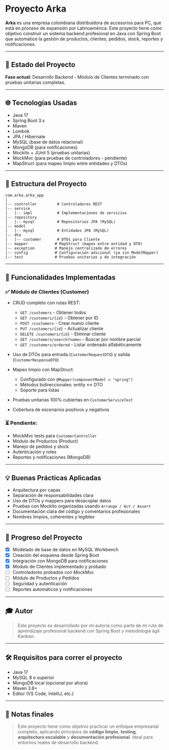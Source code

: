 # Proyecto Arka

**Arka** es una empresa colombiana distribuidora de accesorios para PC, que está en proceso de expansión por Latinoamérica. Este proyecto tiene como objetivo construir un sistema backend profesional en Java con Spring Boot que automatice la gestión de productos, clientes, pedidos, stock, reportes y notificaciones.

---

## 📆 Estado del Proyecto

**Fase actual:** Desarrollo Backend - Módulo de Clientes terminado con pruebas unitarias completas.

---

## 🌐 Tecnologías Usadas

* Java 17
* Spring Boot 3.x
* Maven
* Lombok
* JPA / Hibernate
* MySQL (base de datos relacional)
* MongoDB (para notificaciones)
* Mockito + JUnit 5 (pruebas unitarias)
* MockMvc (para pruebas de controladores - pendiente)
* MapStruct (para mapeo limpio entre entidades y DTOs)

---

## 📂 Estructura del Proyecto

```
com.arka.arka_app
|
|-- controller         # Controladores REST
|-- service
|   |-- impl           # Implementaciones de servicios
|-- repository
|   |-- mysql          # Repositorios JPA (MySQL)
|-- model
|   |-- mysql          # Entidades JPA (MySQL)
|-- dto
|   |-- customer       # DTOs para Cliente
|-- mapper            # MapStruct (mapeo entre entidad y DTO)
|-- exception         # Manejo centralizado de errores
|-- config            # Configuración adicional (ya sin ModelMapper)
|-- test              # Pruebas unitarias y de integración
```

---

## 🔧 Funcionalidades Implementadas

### ✅ Módulo de Clientes (Customer)

* CRUD completo con rutas REST:

  * `GET /customers` - Obtener todos
  * `GET /customers/{id}` - Obtener por ID
  * `POST /customers` - Crear nuevo cliente
  * `PUT /customers/{id}` - Actualizar cliente
  * `DELETE /customers/{id}` - Eliminar cliente
  * `GET /customers/search?name=` - Buscar por nombre parcial
  * `GET /customers/ordered` - Listar ordenado alfabéticamente

* Uso de DTOs para entrada (`CustomerRequestDTO`) y salida (`CustomerResponseDTO`)

* Mapeo limpio con MapStruct:

  * Configurado con `@Mapper(componentModel = "spring")`
  * Métodos bidireccionales: entity <-> DTO
  * Soporte para listas

* Pruebas unitarias 100% cubiertas en `CustomerServiceTest`

* Cobertura de escenarios positivos y negativos

### ⏳ Pendiente:

* MockMvc tests para `CustomerController`
* Módulo de Productos (Product)
* Manejo de pedidos y stock
* Autenticación y roles
* Reportes y notificaciones (MongoDB)

---

## 💡 Buenas Prácticas Aplicadas

* Arquitectura por capas
* Separación de responsabilidades clara
* Uso de DTOs y mappers para desacoplar datos
* Pruebas con Mockito organizadas usando `Arrange / Act / Assert`
* Documentación clara del código y comentarios profesionales
* Nombres limpios, coherentes y legibles

---

## 📅 Progreso del Proyecto

* [x] Modelado de base de datos en MySQL Workbench
* [x] Creación del esquema desde Spring Boot
* [x] Integración con MongoDB para notificaciones
* [x] Módulo de Clientes implementado y probado
* [ ] Controladores probados con MockMvc
* [ ] Módulo de Productos y Pedidos
* [ ] Seguridad y autenticación
* [ ] Reportes automáticos y notificaciones

---

## 🎓 Autor

> Este proyecto es desarrollado por mi autoría como parte de mi ruta de aprendizaje profesional backend con Spring Boot y metodología ágil Kanban.

---

## 🛠️ Requisitos para correr el proyecto

* Java 17
* MySQL 8 o superior
* MongoDB local (opcional por ahora)
* Maven 3.8+
* Editor (VS Code, IntelliJ, etc.)

---

## 📖 Notas finales

> Este proyecto tiene como objetivo practicar un enfoque empresarial completo, aplicando principios de **código limpio**, **testing**, **arquitectura escalable** y **documentación profesional**. Ideal para entornos reales de desarrollo backend.
